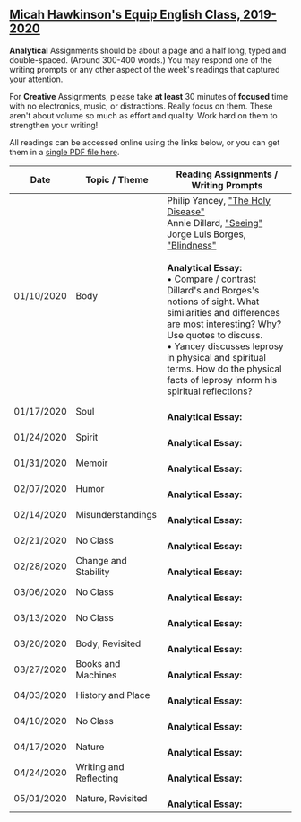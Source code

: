 [Micah Hawkinson's Equip English Class, 2019-2020](readme.md)
---

**Analytical** Assignments should be about a page and a half long, typed and double-spaced. (Around 300-400 words.) You may respond one of the writing prompts or any other aspect of the week's readings that captured your attention.

For **Creative** Assignments, please take **at least** 30 minutes of **focused** time with no electronics, music, or distractions. Really focus on them. These aren't about volume so much as effort and quality. Work hard on them to strengthen your writing!

All readings can be accessed online using the links below, or you can get them in a [single PDF file here](equip_spring_2020.pdf).

| Date | Topic / Theme | Reading Assignments / Writing Prompts |
| ---  | ---   | ---                                   |
| 01/10/2020 | Body | Philip Yancey, ["The Holy Disease"](https://philipyancey.com/the-holy-disease) <br>Annie Dillard, ["Seeing"](https://aimeeknight.files.wordpress.com/2016/01/seeing.pdf) <br>Jorge Luis Borges, ["Blindness"](https://www.gwern.net/docs/borges/1977-borges-blindness.pdf) <br><br>**Analytical Essay:**<br> • Compare / contrast Dillard's and Borges's notions of sight. What similarities and differences are most interesting? Why? Use quotes to discuss.<br>• Yancey discusses leprosy in physical and spiritual terms. How do the physical facts of leprosy inform his spiritual reflections? |
| 01/17/2020 | Soul | <br>**Analytical Essay:**<br>  |
| 01/24/2020 | Spirit | <br>**Analytical Essay:**<br>  |
| 01/31/2020 | Memoir | <br>**Analytical Essay:**<br>  |
| 02/07/2020 | Humor | <br>**Analytical Essay:**<br>  |
| 02/14/2020 | Misunderstandings | <br>**Analytical Essay:**<br>  |
| 02/21/2020 | No Class | <br>**Analytical Essay:**<br>  |
| 02/28/2020 | Change and Stability | <br>**Analytical Essay:**<br>  |
| 03/06/2020 | No Class | <br>**Analytical Essay:**<br>  |
| 03/13/2020 | No Class | <br>**Analytical Essay:**<br>  |
| 03/20/2020 | Body, Revisited | <br>**Analytical Essay:**<br>  |
| 03/27/2020 | Books and Machines | <br>**Analytical Essay:**<br>  |
| 04/03/2020 | History and Place | <br>**Analytical Essay:**<br>  |
| 04/10/2020 | No Class | <br>**Analytical Essay:**<br>  |
| 04/17/2020 | Nature | <br>**Analytical Essay:**<br>  |
| 04/24/2020 | Writing and Reflecting | <br>**Analytical Essay:**<br>  |
| 05/01/2020 | Nature, Revisited | <br>**Analytical Essay:**<br>  |

